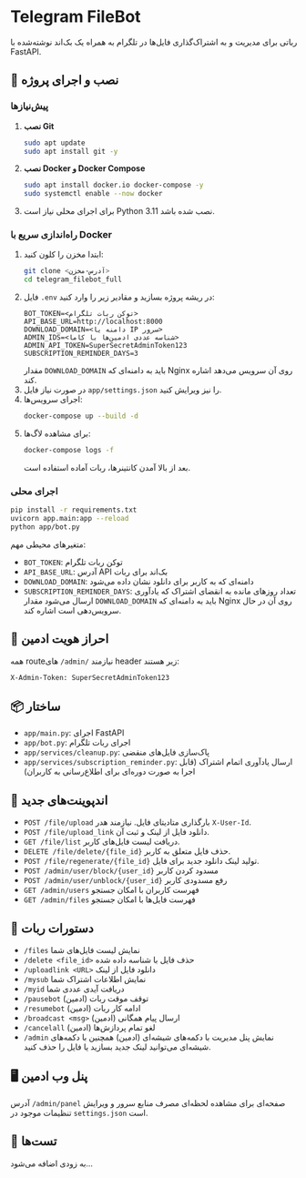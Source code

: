 # Telegram FileBot

رباتی برای مدیریت و به اشتراک‌گذاری فایل‌ها در تلگرام به همراه یک بک‌اند نوشته‌شده با FastAPI.

## 💾 نصب و اجرای پروژه

### پیش‌نیازها
1. **نصب Git**
   ```bash
   sudo apt update
   sudo apt install git -y
   ```
2. **نصب Docker و Docker Compose**
   ```bash
   sudo apt install docker.io docker-compose -y
   sudo systemctl enable --now docker
   ```
3. برای اجرای محلی نیاز است Python 3.11 نصب شده باشد.

### راه‌اندازی سریع با Docker
1. ابتدا مخزن را کلون کنید:
   ```bash
   git clone <آدرس-مخزن>
   cd telegram_filebot_full
   ```
2. فایل `.env` در ریشه پروژه بسازید و مقادیر زیر را وارد کنید:
   ```env
   BOT_TOKEN=<توکن ربات تلگرام>
   API_BASE_URL=http://localhost:8000
   DOWNLOAD_DOMAIN=<دامنه یا IP سرور>
   ADMIN_IDS=<شناسه عددی ادمین‌ها با کاما>
   ADMIN_API_TOKEN=SuperSecretAdminToken123
   SUBSCRIPTION_REMINDER_DAYS=3
   ```
   مقدار `DOWNLOAD_DOMAIN` باید به دامنه‌ای که Nginx روی آن سرویس می‌دهد اشاره کند.
3. در صورت نیاز فایل `app/settings.json` را نیز ویرایش کنید.
4. اجرای سرویس‌ها:
   ```bash
   docker-compose up --build -d
   ```
5. برای مشاهده لاگ‌ها:
   ```bash
   docker-compose logs -f
   ```
   بعد از بالا آمدن کانتینرها، ربات آماده استفاده است.

### اجرای محلی
```bash
pip install -r requirements.txt
uvicorn app.main:app --reload
python app/bot.py
```

متغیرهای محیطی مهم:
- `BOT_TOKEN`: توکن ربات تلگرام
- `API_BASE_URL`: آدرس API بک‌اند برای ربات
- `DOWNLOAD_DOMAIN`: دامنه‌ای که به کاربر برای دانلود نشان داده می‌شود
- `SUBSCRIPTION_REMINDER_DAYS`: تعداد روزهای مانده به انقضای اشتراک که یادآوری ارسال می‌شود
مقدار `DOWNLOAD_DOMAIN` باید به دامنه‌ای که Nginx روی آن در حال سرویس‌دهی است اشاره کند.

## 🔐 احراز هویت ادمین
همه routeهای `/admin/` نیازمند header زیر هستند:
```
X-Admin-Token: SuperSecretAdminToken123
```

## 📦 ساختار
- `app/main.py`: اجرای FastAPI
- `app/bot.py`: اجرای ربات تلگرام
- `app/services/cleanup.py`: پاک‌سازی فایل‌های منقضی
- `app/services/subscription_reminder.py`: ارسال یادآوری اتمام اشتراک
  (قابل اجرا به صورت دوره‌ای برای اطلاع‌رسانی به کاربران)

## 📑 اندپوینت‌های جدید
- `POST /file/upload` بارگذاری متادیتای فایل. نیازمند هدر `X-User-Id`.
- `POST /file/upload_link` دانلود فایل از لینک و ثبت آن.
- `GET /file/list` دریافت لیست فایل‌های کاربر.
- `DELETE /file/delete/{file_id}` حذف فایل متعلق به کاربر.
- `POST /file/regenerate/{file_id}` تولید لینک دانلود جدید برای فایل.
- `POST /admin/user/block/{user_id}` مسدود کردن کاربر
- `POST /admin/user/unblock/{user_id}` رفع مسدودی کاربر
- `GET /admin/users` فهرست کاربران با امکان جستجو
- `GET /admin/files` فهرست فایل‌ها با امکان جستجو

## 🤖 دستورات ربات
- `/files` نمایش لیست فایل‌های شما
- `/delete <file_id>` حذف فایل با شناسه داده شده
- `/uploadlink <URL>` دانلود فایل از لینک
- `/mysub` نمایش اطلاعات اشتراک شما
- `/myid` دریافت آیدی عددی شما
- `/pausebot` توقف موقت ربات (ادمین)
- `/resumebot` ادامه کار ربات (ادمین)
- `/broadcast <msg>` ارسال پیام همگانی (ادمین)
- `/cancelall` لغو تمام پردازش‌ها (ادمین)
- `/admin` نمایش پنل مدیریت با دکمه‌های شیشه‌ای (ادمین)
همچنین با دکمه‌های شیشه‌ای می‌توانید لینک جدید بسازید یا فایل را حذف کنید.

## 🖥️ پنل وب ادمین
آدرس `/admin/panel` صفحه‌ای برای مشاهده لحظه‌ای مصرف منابع سرور و ویرایش تنظیمات موجود در `settings.json` است.

## 🧪 تست‌ها
به زودی اضافه می‌شود...

